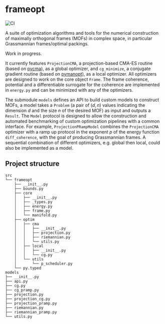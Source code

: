 # frameopt

![CI](https://github.com/chuan97/frameopt/actions/workflows/ci.yaml/badge.svg)

A suite of optimization algorithms and tools for the numerical construction of maximally orthogonal frames (MOFs) in complex space, 
in particular Grassmannian frames/optimal packings.

Work in progress. 

It currently features `ProjectionCMA`, a projection-based CMA-ES routine (based on [pycma](https://github.com/CMA-ES/pycma)), as a global optimizer, and `cg_minimize`, a conjugate gradient routine (based on [pymanopt](https://github.com/pymanopt/pymanopt)), as a local optimizer. All optimizers are designed to work on the core object `Frame`. The frame coherence, potential and a differentiable surrogate for the coherence are implemented in `energy.py` and can be minimized with any of the optimizers.

The submodule `models` defines an API to build custom models to construct MOFs, a model takes a `Problem` (a pair of $(d, n)$ values indicating the dimension $d$ and the size $n$ of the desired MOF) as input and outputs a `Result`.  The `Model` protocol is designed to allow the construction and automated benchmarking of custom optimization pipelines with a common interface. For example, `ProjectionPRampModel` combines the `ProjectionCMA` optimizer with a ramp up protocol in the exponent $p$ of the energy function `diff_coherence`, with the goal of producing Grassmannian frames. A sequential combination of different optimizers, e.g. global then local, could also be implemented as a model.

## Project structure
```text
src
└── frameopt
    ├── __init__.py
    ├── bounds.py
    ├── core
    │   ├── __init__.py
    │   ├── _types.py
    │   ├── energy.py
    │   ├── frame.py
    │   └── manifold.py
    ├── optim
    │   ├── cma
    │   │   ├── __init__.py
    │   │   ├── projection.py
    │   │   ├── riemannian.py
    │   │   └── utils.py
    │   ├── local
    │   │   ├── __init__.py
    │   │   └── cg.py
    │   └── utils
    │       └── p_scheduler.py
    └── py.typed
models
├── __init__.py
├── api.py
├── cg.py
├── cg_pramp.py
├── projection.py
├── projection_cg.py
├── projection_pramp.py
├── riemannian.py
├── riemannian_pramp.py
└── utils.py
```




